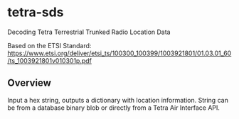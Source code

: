 # tetra-sds
Decoding Tetra Terrestrial Trunked Radio Location Data

Based on the ETSI Standard:
https://www.etsi.org/deliver/etsi_ts/100300_100399/1003921801/01.03.01_60/ts_1003921801v010301p.pdf

## Overview
Input a hex string, outputs a dictionary with location information. String can be from a database binary blob or directly from a Tetra Air Interface API.